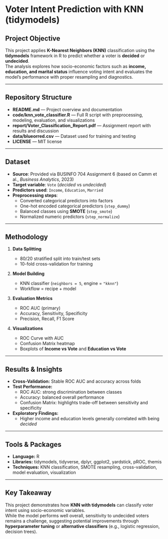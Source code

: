 # Voter Intent Prediction with KNN (tidymodels)

## Project Objective  
This project applies **K-Nearest Neighbors (KNN)** classification using the **tidymodels** framework in R to predict whether a voter is **decided** or **undecided**.  
The analysis explores how socio-economic factors such as **income, education, and marital status** influence voting intent and evaluates the model’s performance with proper resampling and diagnostics.

---

## Repository Structure  
- **README.md** — Project overview and documentation  
- **code/knn_vote_classifier.R** — Full R script with preprocessing, modeling, evaluation, and visualizations  
- **report/Voter_Classification_Report.pdf** — Assignment report with results and discussion  
- **data/blueorred.csv** — Dataset used for training and testing  
- **LICENSE** — MIT license  

---

## Dataset  
- **Source**: Provided via BUSINFO 704 Assignment 6 (based on Camm et al., *Business Analytics*, 2023)  
- **Target variable**: `Vote` (*decided* vs *undecided*)  
- **Predictors used**: `Income`, `Education`, `Married`  
- **Preprocessing steps**:  
  - Converted categorical predictors into factors  
  - One-hot encoded categorical predictors (`step_dummy`)  
  - Balanced classes using **SMOTE** (`step_smote`)  
  - Normalized numeric predictors (`step_normalize`)  

---

## Methodology  
1. **Data Splitting**  
   - 80/20 stratified split into train/test sets  
   - 10-fold cross-validation for training  

2. **Model Building**  
   - KNN classifier (`neighbors = 5`, engine = `"kknn"`)  
   - Workflow = recipe + model  

3. **Evaluation Metrics**  
   - ROC AUC (primary)  
   - Accuracy, Sensitivity, Specificity  
   - Precision, Recall, F1 Score  

4. **Visualizations**  
   - ROC Curve with AUC  
   - Confusion Matrix heatmap  
   - Boxplots of **Income vs Vote** and **Education vs Vote**  

---

## Results & Insights  
- **Cross-Validation:** Stable ROC AUC and accuracy across folds  
- **Test Performance:**  
  - ROC AUC: strong discrimination between classes  
  - Accuracy: balanced overall performance  
  - Confusion Matrix: highlights trade-off between sensitivity and specificity  
- **Exploratory Findings:**  
  - Higher income and education levels generally correlated with being *decided*  

---

## Tools & Packages  
- **Language:** R  
- **Libraries:** tidymodels, tidyverse, dplyr, ggplot2, yardstick, pROC, themis  
- **Techniques:** KNN classification, SMOTE resampling, cross-validation, model evaluation, visualization  

---

## Key Takeaway  
This project demonstrates how **KNN with tidymodels** can classify voter intent using socio-economic variables.  
While the model performs well overall, sensitivity to undecided voters remains a challenge, suggesting potential improvements through **hyperparameter tuning** or **alternative classifiers** (e.g., logistic regression, decision trees).


